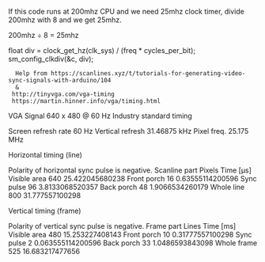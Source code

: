 If this code runs at 200mhz CPU and we need 25mhz clock timer, divide 200mhz with 8 and we get 25mhz.

200mhz ÷ 8 = 25mhz


float div = clock_get_hz(clk_sys) / (freq * cycles_per_bit); sm_config_clkdiv(&c, div);


      Help from https://scanlines.xyz/t/tutorials-for-generating-video-sync-signals-with-arduino/104
      & 
     http://tinyvga.com/vga-timing
     https://martin.hinner.info/vga/timing.html

VGA Signal 640 x 480 @ 60 Hz Industry standard timing


Screen refresh rate	60 Hz
Vertical refresh	31.46875 kHz
Pixel freq.	25.175 MHz


Horizontal timing (line)

Polarity of horizontal sync pulse is negative.
Scanline part	Pixels	Time [µs]
Visible area	640	25.422045680238
Front porch	16	0.63555114200596
Sync pulse	96	3.8133068520357
Back porch	48	1.9066534260179
Whole line	800	31.777557100298

Vertical timing (frame)

Polarity of vertical sync pulse is negative.
Frame part	Lines	Time [ms]
Visible area	480	15.253227408143
Front porch	10	0.31777557100298
Sync pulse	2	0.063555114200596
Back porch	33	1.0486593843098
Whole frame	525	16.683217477656